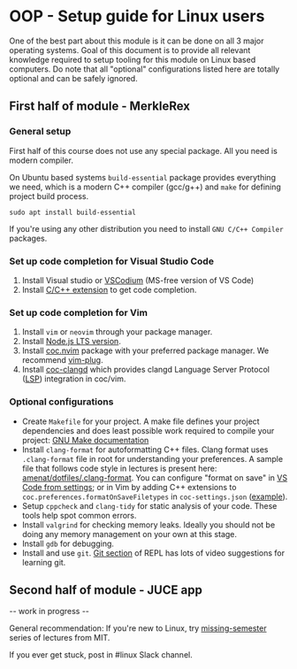 
# OOP - Setup guide for Linux users

One of the best part about this module is it can be done on all 3 major operating systems. Goal of this document is to provide all relevant knowledge required to setup tooling for this module on Linux based computers. Do note that all "optional" configurations listed here are totally optional and can be safely ignored.

## First half of module - MerkleRex

### General setup
First half of this course does not use any special package. All you need is modern compiler.

On Ubuntu based systems `build-essential` package provides everything we need, which is a modern C++ compiler (gcc/g++) and `make` for defining project build process.

`sudo apt install build-essential`

If you're using any other distribution you need to install `GNU C/C++ Compiler` packages.

### Set up code completion for Visual Studio Code
1. Install Visual studio or [VSCodium](https://vscodium.com/) (MS-free version of VS Code)
2. Install [C/C++ extension](https://marketplace.visualstudio.com/items?itemName=ms-vscode.cpptools) to get code completion.

### Set up code completion for Vim
1. Install `vim` or `neovim` through your package manager.
2. Install [Node.js LTS version](https://nodejs.org/en/).
3. Install [coc.nvim](https://github.com/neoclide/coc.nvim) package with your preferred package manager. We recommend [vim-plug](https://github.com/junegunn/vim-plug).
4. Install [coc-clangd](https://github.com/clangd/coc-clangd) which provides clangd Language Server Protocol ([LSP](https://microsoft.github.io/language-server-protocol/)) integration in coc/vim.


### Optional configurations

- Create `Makefile` for your project. A make file defines your project dependencies and does least possible work required to compile your project: [GNU Make documentation](https://www.gnu.org/software/make/manual/html_node/Simple-Makefile.html)
- Install `clang-format` for autoformatting C++ files. Clang format uses `.clang-format` file in root for understanding your preferences. A sample file that follows code style in lectures is present here: [amenat/dotfiles/.clang-format](https://github.com/amenat/dotfiles/blob/master/.clang-format). You can configure "format on save" in [VS Code from settings](https://code.visualstudio.com/docs/cpp/cpp-ide#_code-formatting); or in Vim by adding C++ extensions to `coc.preferences.formatOnSaveFiletypes` in `coc-settings.json` ([example](https://github.com/amenat/dotfiles/blob/master/.config/nvim/coc-settings.json#L8)).
- Setup `cppcheck` and `clang-tidy` for static analysis of your code. These tools help spot common errors.
- Install `valgrind` for checking memory leaks. Ideally you should not be doing any memory management on your own at this stage.
- Install `gdb` for debugging.
- Install and use `git`. [Git section](https://github.com/world-class/REPL/tree/master/youtube#git--github) of REPL has lots of video suggestions for learning git.


## Second half of module - JUCE app

-- work in progress --


General recommendation: If you're new to Linux, try [missing-semester](https://missing.csail.mit.edu/) series of lectures from MIT.

If you ever get stuck, post in #linux Slack channel.
